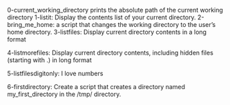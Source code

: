 0-current_working_directory prints the absolute path of the current working directory
1-listit: Display the contents list of your current directory.
2-bring_me_home: a script that changes the working directory to the user’s home directory.
3-listfiles: Display current directory contents in a long format

4-listmorefiles: Display current directory contents, including hidden files (starting with .) in long format

5-listfilesdigitonly: I love numbers 

6-firstdirectory: Create a script that creates a directory named my_first_directory in the /tmp/ directory.
